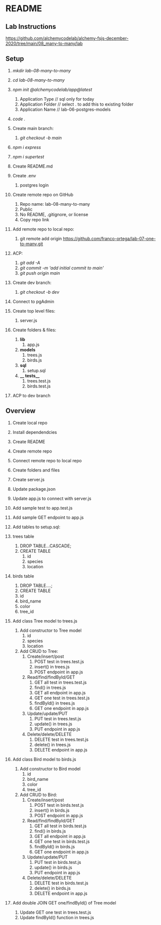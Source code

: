 # README

## Lab Instructions

https://github.com/alchemycodelab/alchemy-fsjs-december-2020/tree/main/08_many-to-many/lab


## Setup

1. *mkdir lab-08-many-to-many*

1. *cd lab-08-many-to-many*

1. *npm init @alchemycodelab/app@latest*
    1. Application Type // sql only for today
    1. Application Folder // select . to add this to existing folder
    1. Application Name // lab-06-postgres-models

1. *code .*

1. Create main branch:
    1. *git checkout -b main*

1. *npm i express*

1. *npm i supertest*

1. Create README.md

1. Create .env
    1. postgres login

1. Create remote repo on GitHub
    1. Repo name: lab-08-many-to-many
    1. Public
    1. No README, .gitignore, or license
    1. Copy repo link

1. Add remote repo to local repo:
    1. git remote add origin https://github.com/franco-ortega/lab-07-one-to-many.git

1. ACP:
    1. *git add -A*
    1. *git commit -m 'add initial commit to main'*
    1. *git push origin main*

1. Create dev branch:
    1. *git checkout -b dev*

1. Connect to pgAdmin

1. Create top level files:
    1. server.js

1. Create folders & files:
    1. **lib**
        1. app.js
    1. **models**
        1. trees.js
        1. birds.js
    1. **sql**
        1. setup.sql
    1. **__ tests__**
        1. trees.test.js
        1. birds.test.js
1. ACP to dev branch


## Overview

1. Create local repo

1. Install dependendcies

1. Create README

1. Create remote repo

1. Connect remote repo to local repo

1. Create folders and files

1. Create server.js

1. Update package.json

1. Update app.js to connect with server.js

1. Add sample test to app.test.js

1. Add sample GET endpoint to app.js

1. Add tables to setup.sql:

1. trees table
    1. DROP TABLE...CASCADE;
    1. CREATE TABLE
        1. id
        1. species
        1. location
1. birds table
    1. DROP TABLE....;
    1. CREATE TABLE
    1. id
    1. bird_name
    1. color
    1. tree_id

1. Add class Tree model to trees.js
    1. Add constructor to Tree model
        1. id
        1. species
        1. location
    1. Add CRUD to Tree:
        1. Create/insert/post
            1. POST test in trees.test.js
            1. insert() in trees.js
            1. POST endpoint in app.js
        1. Read/find/findById/GET
            1. GET all test in trees.test.js
            1. find() in trees.js
            1. GET all endpoint in app.js
            1. GET one test in trees.test.js
            1. findById() in trees.js
            1. GET one endpoint in app.js
        1. Update/update/PUT
            1. PUT test in trees.test.js
            1. update() in trees.js
            1. PUT endpoint in app.js
        1. Delete/delete/DELETE
            1. DELETE test in trees.test.js
            1. delete() in trees.js
            1. DELETE endpoint in app.js

1. Add class Bird model to birds.js
    1. Add constructor to Bird model
        1. id
        1. bird_name
        1. color
        1. tree_id
    1. Add CRUD to Bird:
        1. Create/insert/post
            1. POST test in birds.test.js
            1. insert() in birds.js
            1. POST endpoint in app.js
        1. Read/find/findById/GET
            1. GET all test in birds.test.js
            1. find() in birds.js
            1. GET all endpoint in app.js
            1. GET one test in birds.test.js
            1. findById() in birds.js
            1. GET one endpoint in app.js
        1. Update/update/PUT
            1. PUT test in birds.test.js
            1. update() in birds.js
            1. PUT endpoint in app.js
        1. Delete/delete/DELETE
            1. DELETE test in birds.test.js
            1. delete() in birds.js
            1. DELETE endpoint in app.js

1. Add double JOIN GET one/findById() of Tree model
    1. Update GET one test in trees.test.js
    1. Update findById() function in trees.js